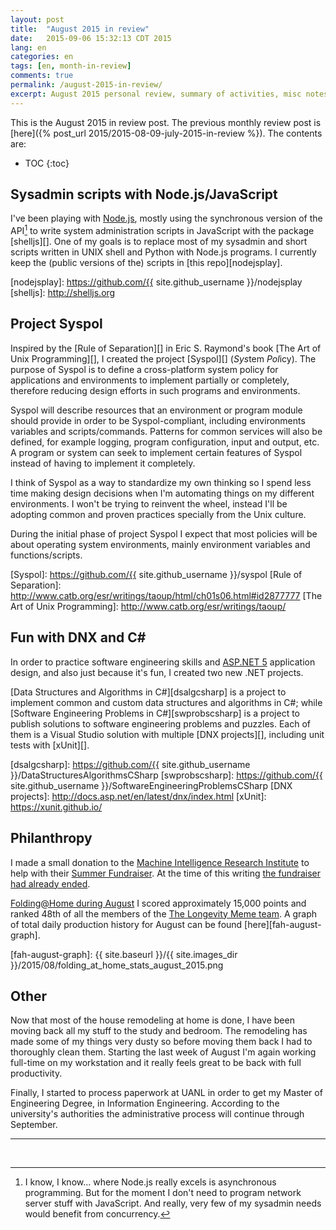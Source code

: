 ```yaml
---
layout: post
title:  "August 2015 in review"
date:   2015-09-06 15:32:13 CDT 2015
lang: en
categories: en
tags: [en, month-in-review]
comments: true
permalink: /august-2015-in-review/
excerpt: August 2015 personal review, summary of activities, misc notes...
---
```


This is the August 2015 in review post. The previous monthly review post is
[here]({% post_url 2015/2015-08-09-july-2015-in-review %}). The contents are:

* TOC
{:toc}

## Sysadmin scripts with Node.js/JavaScript ############################

I've been playing with [Node.js][], mostly using the synchronous version of the
API[^1] to write system administration scripts in JavaScript with the package
[shelljs][].  One of my goals is to replace most of my sysadmin and short
scripts written in UNIX shell and Python with Node.js programs.  I currently
keep the (public versions of the) scripts in [this repo][nodejsplay].

[^1]: I know, I know... where Node.js really excels is asynchronous programming. But for the moment I don't need to program network server stuff with JavaScript. And really, very few of my sysadmin needs would benefit from concurrency.

[Node.js]: https://nodejs.org/
[nodejsplay]: https://github.com/{{ site.github_username }}/nodejsplay
[shelljs]: http://shelljs.org

## Project Syspol ######################################################

Inspired by the [Rule of Separation][] in Eric S. Raymond's book [The Art of
Unix Programming][], I created the project [Syspol][] (*Sys*tem *Pol*icy).  The
purpose of Syspol is to define a cross-platform system policy for applications
and environments to implement partially or completely, therefore reducing
design efforts in such programs and environments.
  
Syspol will describe resources that an environment or program module should
provide in order to be Syspol-compliant, including environments variables and
scripts/commands. Patterns for common services will also be defined, for
example logging, program configuration, input and output, etc.  A program or
system can seek to implement certain features of Syspol instead of having to
implement it completely.

I think of Syspol as a way to standardize my own thinking so I spend less time
making design decisions when I'm automating things on my different
environments. I won't be trying to reinvent the wheel, instead I'll be adopting
common and proven practices specially from the Unix culture.

During the initial phase of project Syspol I expect that most policies will be
about operating system environments, mainly environment variables and
functions/scripts.

[Syspol]: https://github.com/{{ site.github_username }}/syspol
[Rule of Separation]: http://www.catb.org/esr/writings/taoup/html/ch01s06.html#id2877777
[The Art of Unix Programming]: http://www.catb.org/esr/writings/taoup/

## Fun with DNX and C# #################################################

In order to practice software engineering skills and [ASP.NET 5][] application
design, and also just because it's fun, I created two new .NET projects.
  
[Data Structures and Algorithms in C#][dsalgcsharp] is a project to implement
common and custom data structures and algorithms in C#; while [Software
Engineering Problems in C#][swprobscsharp] is a project to publish solutions to
software engineering problems and puzzles. Each of them is a Visual Studio
solution with multiple [DNX projects][], including unit tests with [xUnit][].

[ASP.NET 5]: http://www.asp.net/vnext
[dsalgcsharp]: https://github.com/{{ site.github_username }}/DataStructuresAlgorithmsCSharp
[swprobscsharp]: https://github.com/{{ site.github_username }}/SoftwareEngineeringProblemsCSharp
[DNX projects]: http://docs.asp.net/en/latest/dnx/index.html
[xUnit]: https://xunit.github.io/

## Philanthropy ########################################################

I made a small donation to the [Machine Intelligence Research Institute][] to
help with their [Summer Fundraiser][]. At the time of this writing [the
fundraiser had already
ended](https://intelligence.org/2015/09/01/our-summer-fundraising-drive-is-complete/).

[Machine Intelligence Research Institute]: https://intelligence.org
[Summer Fundraiser]: https://intelligence.org/2015/07/17/miris-2015-summer-fundraiser/

[Folding@Home during August][fah-stats] I scored approximately 15,000 points
and ranked 48th of all the members of the [The Longevity Meme team][].  A graph
of total daily production history for August can be found
[here][fah-august-graph].

[fah-stats]: http://folding.extremeoverclocking.com/user_summary.php?s=&u=648628
[The Longevity Meme team]: http://folding.extremeoverclocking.com/user_list.php?s=&t=32461
[fah-august-graph]: {{ site.baseurl }}/{{ site.images_dir }}/2015/08/folding_at_home_stats_august_2015.png

## Other ###############################################################

Now that most of the house remodeling at home is done, I have been moving back
all my stuff to the study and bedroom. The remodeling has made some of my
things very dusty so before moving them back I had to thoroughly clean them.
Starting the last week of August I'm again working full-time on my workstation
and it really feels great to be back with full productivity.

Finally, I started to process paperwork at UANL in order to get my Master of
Engineering Degree, in Information Engineering. According to the university's
authorities the administrative process will continue through September.

---
<br/>

<!--
    dreilopz
      Fri Aug 7 20:00:13 UTC 2015
      Date of last work unit  2015-08-07 13:19:16
      Total score     964129
      Overall rank (if points are combined)   47429 of 1792946
      Active clients (within 50 days)     2
      Active clients (within 7 days)  1 

 dreilopz
    Last updated: Wed Sep 2 15:00:13 PDT 2015
    Wed Sep 2 22:00:13 UTC 2015

    Date of last work unit  2015-09-02 05:16:10
    Total score     979225
    Overall rank (if points are combined)   47500 of 1796277
    Active clients (within 50 days)     2
    Active clients (within 7 days)  2 

dreilopz
Rank Team    Rank Project     Points Last 24hr   Points 24hr Avg    Points Today   Points Week    Points Total   WUs Total   First Record
48  39,170  612     1,101   612     3,879   877,672     618     11.06.13

-->
